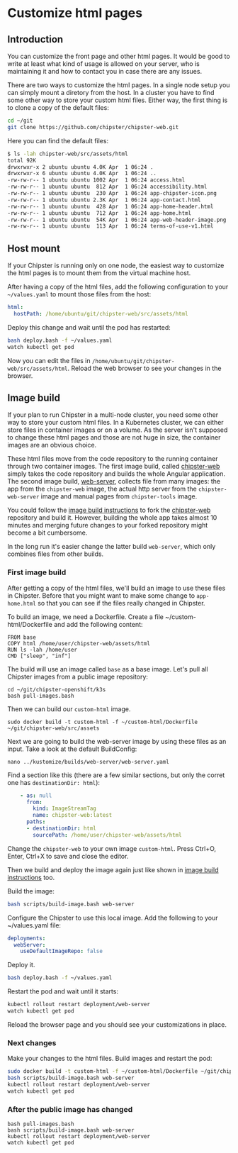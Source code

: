 # Customize html pages
## Introduction

You can customize the front page and other html pages. It would be good to write at least 
what kind of usage is allowed on your server, who is maintaining it and how to contact you in case there
are any issues.

There are two ways to customize the html pages. In a single node setup you can simply mount a diretory from the host. In a cluster you have to find some other way to store your custom html files. Either way, the first thing is to clone a copy of the default files:

```bash
cd ~/git
git clone https://github.com/chipster/chipster-web.git
```

Here you can find the default files:

```bash
$ ls -lah chipster-web/src/assets/html
total 92K
drwxrwxr-x 2 ubuntu ubuntu 4.0K Apr  1 06:24 .
drwxrwxr-x 6 ubuntu ubuntu 4.0K Apr  1 06:24 ..
-rw-rw-r-- 1 ubuntu ubuntu 1002 Apr  1 06:24 access.html
-rw-rw-r-- 1 ubuntu ubuntu  812 Apr  1 06:24 accessibility.html
-rw-rw-r-- 1 ubuntu ubuntu  230 Apr  1 06:24 app-chipster-icon.png
-rw-rw-r-- 1 ubuntu ubuntu 2.3K Apr  1 06:24 app-contact.html
-rw-rw-r-- 1 ubuntu ubuntu  428 Apr  1 06:24 app-home-header.html
-rw-rw-r-- 1 ubuntu ubuntu  712 Apr  1 06:24 app-home.html
-rw-rw-r-- 1 ubuntu ubuntu  54K Apr  1 06:24 app-web-header-image.png
-rw-rw-r-- 1 ubuntu ubuntu  113 Apr  1 06:24 terms-of-use-v1.html
```

## Host mount

If your Chipster is running only on one node, the easiest way to customize the html pages is to mount them from the virtual machine host. 

After having a copy of the html files, add the following configuration to your `~/values.yaml` to mount those files from the host:

```yaml
html:
  hostPath: /home/ubuntu/git/chipster-web/src/assets/html
```

Deploy this change and wait until the pod has restarted:

```bash
bash deploy.bash -f ~/values.yaml
watch kubectl get pod
```

Now you can edit the files in `/home/ubuntu/git/chipster-web/src/assets/html`. Reload the web
browser to see your changes in the browser.

## Image build

If your plan to run Chipster in a multi-node cluster, you need some other way to store your custom html files. In a Kubernetes cluster, we can either store files in container images or on a volume. As the server isn't supposed to change these html pages and those are not huge in size, the container images are an obvious choice. 

These html files move from the code repository to the running container through two container images. The first image build, called [chipster-web](https://github.com/chipster/chipster-openshift/blob/kustomize-builds/kustomize/builds/chipster-web/Dockerfile) simply takes the code repository and builds the whole Angular application. The second image build, [web-server](https://github.com/chipster/chipster-openshift/blob/kustomize-builds/kustomize/builds/web-server/Dockerfile), collects file from many images: the app from the `chipster-web` image, the actual http server from the `chipster-web-server` image and manual pages from `chipster-tools` image. 

You could follow the [image build instructions](build-image.md) to fork the [chipster-web](https://github.com/chipster/chipster-web/tree/kustomize-builds) repository and build it. However, building the whole app takes almost 10 minutes and merging future changes to your forked repository might become a bit cumbersome. 

In the long run it's easier change the latter build `web-server`, which only combines files from other builds.

### First image build

After getting a copy of the html files, we'll build an image to use these files in Chipster. Before that you might want to make some change to `app-home.html` so that you can see if the files really changed in Chipster.

To build an image, we need a Dockerfile. Create a file ~/custom-html/Dockerfile and add the following content:

```
FROM base
COPY html /home/user/chipster-web/assets/html
RUN ls -lah /home/user
CMD ["sleep", "inf"]
```

The build will use an image called `base` as a base image. Let's pull all Chipster images from a public image repository:

```
cd ~/git/chipster-openshift/k3s
bash pull-images.bash
```

Then we can build our `custom-html` image.

```
sudo docker build -t custom-html -f ~/custom-html/Dockerfile ~/git/chipster-web/src/assets
```

Next we are going to build the web-server image by using these files as an input. Take a look at the default BuildConfig:

```
nano ../kustomize/builds/web-server/web-server.yaml 
```

Find a section like this (there are a few similar sections, but only the corret one has `destinationDir: html`):

```yaml
    - as: null
      from:
        kind: ImageStreamTag
        name: chipster-web:latest
      paths:
      - destinationDir: html
        sourcePath: /home/user/chipster-web/assets/html
```

Change the `chipster-web` to your own image `custom-html`. Press Ctrl+O, Enter, Ctrl+X to save and close the editor.

Then we build and deploy the image again just like shown in [image build instructions](build-image.md) too.

Build the image:

```bash
bash scripts/build-image.bash web-server
```

Configure the Chipster to use this local image. Add the following to your ~/values.yaml file:

```yaml
deployments:
  webServer:
    useDefaultImageRepo: false
```

Deploy it.

```bash
bash deploy.bash -f ~/values.yaml
```

Restart the pod and wait until it starts:

```bash
kubectl rollout restart deployment/web-server
watch kubectl get pod
```

Reload the browser page and you should see your customizations in place.

### Next changes

Make your changes to the html files.
Build images and restart the pod:

```bash
sudo docker build -t custom-html -f ~/custom-html/Dockerfile ~/git/chipster-web/src/assets
bash scripts/build-image.bash web-server
kubectl rollout restart deployment/web-server
watch kubectl get pod
```

### After the public image has changed

```
bash pull-images.bash
bash scripts/build-image.bash web-server
kubectl rollout restart deployment/web-server
watch kubectl get pod
```